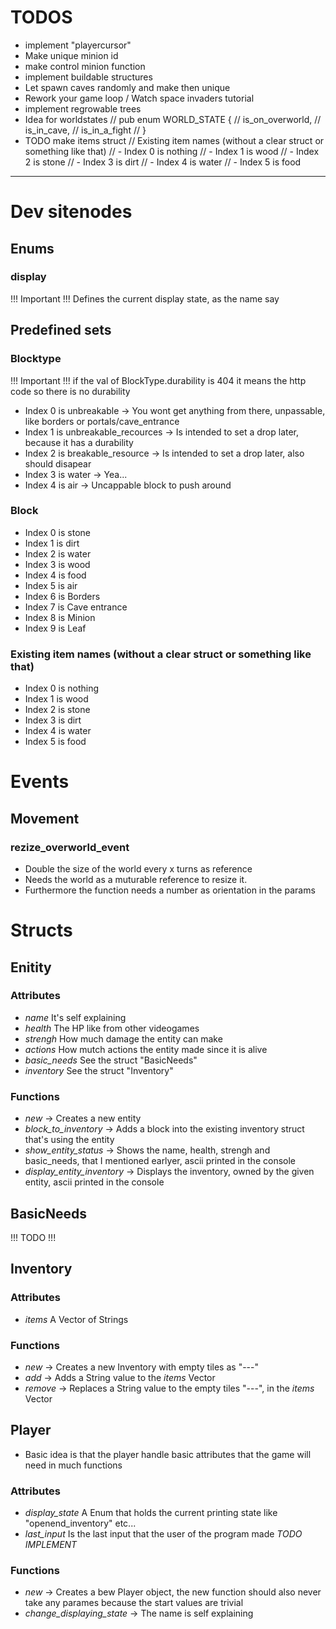 # TODOS
- implement "playercursor"
- Make unique minion id
- make control minion function 
- implement buildable structures
- Let spawn caves randomly and make then unique
- Rework your game loop / Watch space invaders tutorial
- implement regrowable trees
- Idea for worldstates
// pub enum WORLD_STATE {
//   is_on_overworld,
//   is_in_cave,
//   is_in_a_fight
// }
- TODO make items struct
// Existing item names (without a clear struct or something like that) 
// - Index 0 is nothing
// - Index 1 is wood
// - Index 2 is stone
// - Index 3 is dirt
// - Index 4 is water
// - Index 5 is food

-----------

# Dev sitenodes
## Enums
### display
!!! Important !!! Defines the current display state, as the name say
## Predefined sets
### Blocktype
!!! Important !!! if the val of BlockType.durability is 404 it means the http code so there is no durability
- Index 0 is unbreakable -> You wont get anything from there, unpassable, like borders or portals/cave_entrance
- Index 1 is unbreakable_recources -> Is intended to set a drop later, because it has a durability 
- Index 2 is breakable_resource -> Is intended to set a drop later, also should disapear
- Index 3 is water -> Yea...
- Index 4 is air -> Uncappable block to push around
### Block
- Index 0 is stone
- Index 1 is dirt
- Index 2 is water
- Index 3 is wood
- Index 4 is food
- Index 5 is air
- Index 6 is Borders
- Index 7 is Cave entrance
- Index 8 is Minion
- Index 9 is Leaf
### Existing item names (without a clear struct or something like that)
- Index 0 is nothing
- Index 1 is wood
- Index 2 is stone
- Index 3 is dirt
- Index 4 is water
- Index 5 is food

# Events
## Movement
### rezize_overworld_event
- Double the size of the world every x turns as reference
- Needs the world as a muturable reference to resize it.
- Furthermore the function needs a number as orientation in the params

# Structs
## Enitity
### Attributes
 - *name* It's self explaining
 - *health* The HP like from other videogames
 - *strengh* How much damage the entity can make
 - *actions* How mutch actions the entity made since it is alive
 - *basic_needs* See the struct "BasicNeeds"
 - *inventory* See the struct "Inventory"
### Functions
 - *new* -> Creates a new entity
 - *block_to_inventory* -> Adds a block into the existing inventory struct that's using the entity
 - *show_entity_status* -> Shows the name, health, strengh and basic_needs, that I mentioned earlyer, ascii printed in the console
 - *display_entity_inventory* -> Displays the inventory, owned by the given entity, ascii printed in the console
## BasicNeeds
!!! TODO !!!
## Inventory
### Attributes
- *items* A Vector of Strings
### Functions
- *new* -> Creates a new Inventory with empty tiles as "---"
- *add* -> Adds a String value to the *items* Vector
- *remove* -> Replaces a String value to the empty tiles "---", in the *items* Vector
## Player
 - Basic idea is that the player handle basic attributes that the game will need in much functions 
### Attributes 
 - *display_state* A Enum that holds the current printing state like "openend_inventory" etc...
 - *last_input* Is the last input that the user of the program made *TODO IMPLEMENT*
### Functions 
  - *new* -> Creates a bew Player object, the new function should also never take any parames because the start values are trivial
  - *change_displaying_state* -> The name is self explaining
